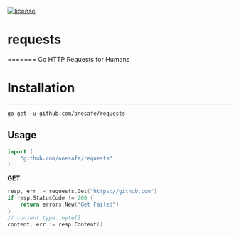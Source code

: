 [![license](http://img.shields.io/badge/license-MIT-red.svg?style=flat)](https://raw.githubusercontent.com/asmcos/requests/master/LICENSE)

# requests
=======
Go HTTP Requests for Humans

# Installation
------------
```
go get -u github.com/onesafe/requests
```

Usage
-------

```go
import (
    "github.com/onesafe/requests"
)
```

**GET**:

```go
resp, err := requests.Get("https://github.com")
if resp.StatusCode != 200 {
	return errors.New("Get Failed")
}
// content type: byte[]
content, err := resp.Content()
```